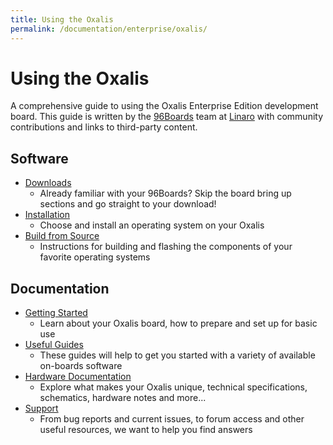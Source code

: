 ```yaml
---
title: Using the Oxalis
permalink: /documentation/enterprise/oxalis/
---
```


# Using the Oxalis

A comprehensive guide to using the Oxalis Enterprise Edition development board. This guide is written by the [96Boards](https://www.96boards.org/) team at [Linaro](http://www.linaro.org) with community contributions and links to third-party content.

## Software

- [Downloads](downloads/)
   - Already familiar with your 96Boards? Skip the board bring up sections and go straight to your download!
- [Installation](installation/)
   - Choose and install an operating system on your Oxalis
- [Build from Source](build/)
   - Instructions for building and flashing the components of your favorite operating systems

## Documentation

- [Getting Started](getting-started/)
   - Learn about your Oxalis board, how to prepare and set up for basic use
- [Useful Guides](guides/)
   - These guides will help to get you started with a variety of available on-boards software
- [Hardware Documentation](hardware-docs/)
   - Explore what makes your Oxalis unique, technical specifications, schematics, hardware notes and more...
- [Support](support/)
   - From bug reports and current issues, to forum access and other useful resources, we want to help you find answers
